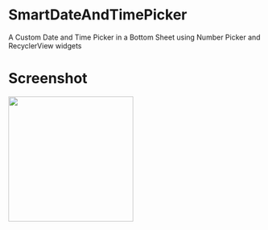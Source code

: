 # SmartDateAndTimePicker
A Custom Date and Time Picker in a Bottom Sheet using Number Picker and RecyclerView widgets

# Screenshot
<img src="https://cloud.githubusercontent.com/assets/8416306/26716375/c5eada1c-4796-11e7-80f3-e11086a4520d.png" width="248">
